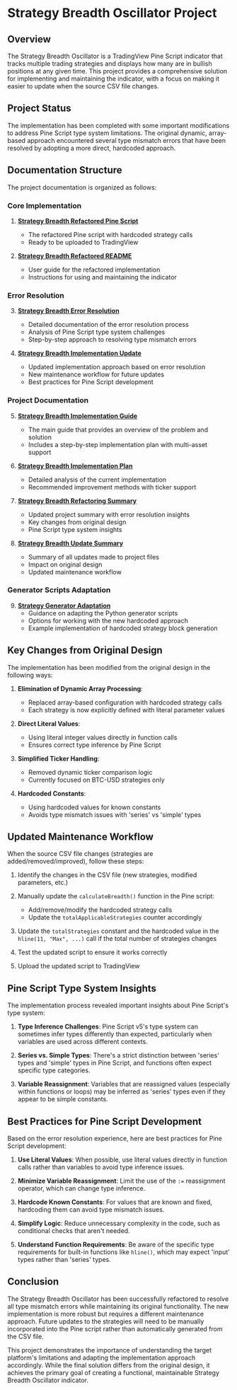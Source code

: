 # Strategy Breadth Oscillator Project

## Overview

The Strategy Breadth Oscillator is a TradingView Pine Script indicator that tracks multiple trading strategies and displays how many are in bullish positions at any given time. This project provides a comprehensive solution for implementing and maintaining the indicator, with a focus on making it easier to update when the source CSV file changes.

## Project Status

The implementation has been completed with some important modifications to address Pine Script type system limitations. The original dynamic, array-based approach encountered several type mismatch errors that have been resolved by adopting a more direct, hardcoded approach.

## Documentation Structure

The project documentation is organized as follows:

### Core Implementation

1. **[Strategy Breadth Refactored Pine Script](strategy_breadth_refactored.pine)**
   - The refactored Pine script with hardcoded strategy calls
   - Ready to be uploaded to TradingView

2. **[Strategy Breadth Refactored README](strategy_breadth_refactored_README_update.md)**
   - User guide for the refactored implementation
   - Instructions for using and maintaining the indicator

### Error Resolution

3. **[Strategy Breadth Error Resolution](strategy_breadth_error_resolution.md)**
   - Detailed documentation of the error resolution process
   - Analysis of Pine Script type system challenges
   - Step-by-step approach to resolving type mismatch errors

4. **[Strategy Breadth Implementation Update](strategy_breadth_implementation_update.md)**
   - Updated implementation approach based on error resolution
   - New maintenance workflow for future updates
   - Best practices for Pine Script development

### Project Documentation

5. **[Strategy Breadth Implementation Guide](strategy_breadth_implementation_guide.md)**
   - The main guide that provides an overview of the problem and solution
   - Includes a step-by-step implementation plan with multi-asset support

6. **[Strategy Breadth Implementation Plan](strategy_breadth_implementation_plan.md)**
   - Detailed analysis of the current implementation
   - Recommended improvement methods with ticker support

7. **[Strategy Breadth Refactoring Summary](strategy_breadth_refactoring_summary_update.md)**
   - Updated project summary with error resolution insights
   - Key changes from original design
   - Pine Script type system insights

8. **[Strategy Breadth Update Summary](strategy_breadth_update_summary.md)**
   - Summary of all updates made to project files
   - Impact on original design
   - Updated maintenance workflow

### Generator Scripts Adaptation

9. **[Strategy Generator Adaptation](strategy_generator_adaptation.md)**
   - Guidance on adapting the Python generator scripts
   - Options for working with the new hardcoded approach
   - Example implementation of hardcoded strategy block generation

## Key Changes from Original Design

The implementation has been modified from the original design in the following ways:

1. **Elimination of Dynamic Array Processing**:
   - Replaced array-based configuration with hardcoded strategy calls
   - Each strategy is now explicitly defined with literal parameter values

2. **Direct Literal Values**:
   - Using literal integer values directly in function calls
   - Ensures correct type inference by Pine Script

3. **Simplified Ticker Handling**:
   - Removed dynamic ticker comparison logic
   - Currently focused on BTC-USD strategies only

4. **Hardcoded Constants**:
   - Using hardcoded values for known constants
   - Avoids type mismatch issues with 'series' vs 'simple' types

## Updated Maintenance Workflow

When the source CSV file changes (strategies are added/removed/improved), follow these steps:

1. Identify the changes in the CSV file (new strategies, modified parameters, etc.)

2. Manually update the `calculateBreadth()` function in the Pine script:
   - Add/remove/modify the hardcoded strategy calls
   - Update the `totalApplicableStrategies` counter accordingly

3. Update the `totalStrategies` constant and the hardcoded value in the `hline(11, "Max", ...)` call if the total number of strategies changes

4. Test the updated script to ensure it works correctly

5. Upload the updated script to TradingView

## Pine Script Type System Insights

The implementation process revealed important insights about Pine Script's type system:

1. **Type Inference Challenges**: Pine Script v5's type system can sometimes infer types differently than expected, particularly when variables are used across different contexts.

2. **Series vs. Simple Types**: There's a strict distinction between 'series' types and 'simple' types in Pine Script, and functions often expect specific type categories.

3. **Variable Reassignment**: Variables that are reassigned values (especially within functions or loops) may be inferred as 'series' types even if they appear to be simple constants.

## Best Practices for Pine Script Development

Based on the error resolution experience, here are best practices for Pine Script development:

1. **Use Literal Values**: When possible, use literal values directly in function calls rather than variables to avoid type inference issues.

2. **Minimize Variable Reassignment**: Limit the use of the `:=` reassignment operator, which can change type inference.

3. **Hardcode Known Constants**: For values that are known and fixed, hardcoding them can avoid type mismatch issues.

4. **Simplify Logic**: Reduce unnecessary complexity in the code, such as conditional checks that aren't needed.

5. **Understand Function Requirements**: Be aware of the specific type requirements for built-in functions like `hline()`, which may expect 'input' types rather than 'series' types.

## Conclusion

The Strategy Breadth Oscillator has been successfully refactored to resolve all type mismatch errors while maintaining its original functionality. The new implementation is more robust but requires a different maintenance approach. Future updates to the strategies will need to be manually incorporated into the Pine script rather than automatically generated from the CSV file.

This project demonstrates the importance of understanding the target platform's limitations and adapting the implementation approach accordingly. While the final solution differs from the original design, it achieves the primary goal of creating a functional, maintainable Strategy Breadth Oscillator indicator.